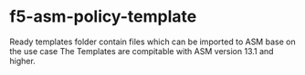 # f5-asm-policy-template
Ready templates folder contain files which can be imported to ASM base on the use case
The Templates are compitable with ASM version 13.1 and higher.
